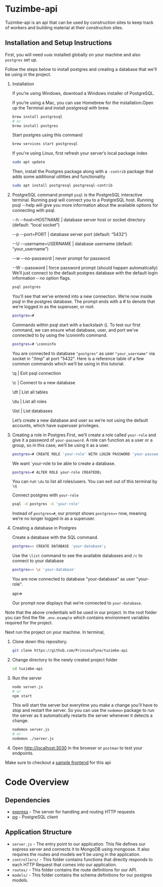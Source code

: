 # Tuzimbe-api

Tuzimbe-api is an api that can be used by construction sites to keep track of workers and building material at their
construction sites.

## Installation and Setup Instructions

First, you will need `node` installed globally on your machine and also `postgres` set up.

Follow the steps below to install postgres and creating a database that we'll be using in the project.

1. Installation

    If you’re using Windows, download a Windows installer of PostgreSQL.

    If you’re using a Mac, you can use Homebrew  for the installation.Open up the Terminal and install postgresql with brew.

    ```bash
    brew install postgresql
    # or
    brew install postgres
    ```

    Start postgres using this command

    ```bash
    brew services start postgresql
    ```

    If you're using Linux, first refresh your server’s local package index

    ```bash
    sudo apt update
    ```
    Then, install the Postgres package along with a `-contrib` package that adds some additional utilities and functionality

    ```bash
    sudo apt install postgresql postgresql-contrib
    ```

2. PostgreSQL command prompt
    `psql` is the PostgreSQL interactive terminal. Running psql will connect you to a PostgreSQL host. Running psql --help will give you more information about the available options for connecting with psql.

    --h   --host=HOSTNAME | database server host or socket directory (default: “local socket”)

    --p   --port=PORT | database server port (default: “5432”)

    --U   --username=USERNAME | database username (default: “your_username”)

    --w   --no-password | never prompt for password

    --W   --password | force password prompt (should happen automatically)
    We’ll just connect to the default postgres database with the default login information – no option flags.

    ```bash
    psql postgres
    ```

    You’ll see that we’ve entered into a new connection. We’re now inside psql in the postgres database. The prompt ends with a # to denote that we’re logged in as the superuser, or root.

    ```bash
    postgres=#
    ```

    Commands within psql start with a backslash (\). To test our first command, we can ensure what database, user, and port we’ve connected to by using the \conninfo command.

    ```bash
    postgres=# \conninfo
    ```

    You are connected to database `"postgres"` as user `"your_username"` via socket in "/tmp" at port "5432".
    Here is a reference table of a few common commands which we’ll be using in this tutorial.

    \q | Exit psql connection

    \c | Connect to a new database

    \dt | List all tables

    \du | List all roles

    \list | List databases

    Let’s create a new database and user so we’re not using the default accounts, which have superuser privileges.

3. Creating a role in Postgres
    First, we’ll create a role called `your-role` and give it a password of `your-password`. A role can function as a user or a group, so in this case, we’ll be using it as a user.

    ```bash
    postgres=# CREATE ROLE 'your-role' WITH LOGIN PASSWORD 'your-password';
    ```

    We want `your-role to be able to create a database.

    ```bash
    postgres=# ALTER ROLE your-role CREATEDB;
    ```

    You can run `\du` to list all roles/users. You can exit out of this terminal by `\q`

    Connect postgres with `your-role`

    ```bash
    psql -d postgres -U 'your-role'
    ```

    Instead of `postgres=#`, our prompt shows `postgres=>` now, meaning we’re no longer logged in as a superuser.

3. Creating a database in Postgres

    Create a database with the SQL command.

    ```bash
    postgres=> CREATE DATABASE 'your-database';
    ```
    Use the `\list` command to see the available databases and `/c` to connect to your database

    ```bash
    postgres=> \c 'your-database'
    ```
    You are now connected to database "your-database" as user "your-role".

    api=>

    Our prompt now displays that we’re connected to `your-database`.

Note that the above credentials will be used in our project. In the root folder you can find  the file `.env.example` which contains environment variables required for the project.

Next run the project on your machine. In terminal,

1. Clone down this repository.

   ```bash
   git clone https://github.com/PrincesaTyne/tuzimbe-api
   ```

2. Change directory to the newly created project folder

   ```bash
   cd tuzimbe-api
   ```

3. Run the server

   ```bash
   node server.js
   # or
   npm start
   ```

   This will start the server but everytime you make a change you'll have to stop and restart the server. So you can use the `nodemon` package to run the server as it automatically restarts the server whenever it detects a change.

   ```bash
   nodemon server.js
   # or
   nodemon ./server.js
   ```

5. Open [http://localhost:3030](http://localhost:3030) in the browser or `postman` to test your endpoints.


Make sure to checkout a [sample frontend](https://github.com/PrincesaTyne/tuzimbe) for this api



# Code Overview

## Dependencies

- [express](https://github.com/expressjs/express) - The server for handling and routing HTTP requests
- [pg](https://github.com/brianc/node-postgres) - PostgreSQL client

## Application Structure

- `server.js` - The entry point to our application. This file defines our express server and connects it to MongoDB using mongoose. It also requires the routes and models we'll be using in the application.
- `controllers/` - This folder contains functions that directly responds to each HTTP Request that comes into our application.
- `routes/` - This folder contains the route definitions for our API.
- `models/` - This folder contains the schema definitions for our postgres models.
